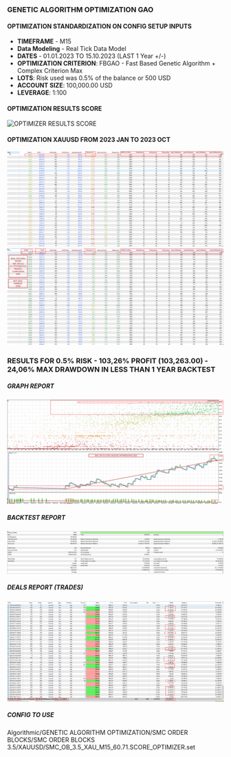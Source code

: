 ### GENETIC ALGORITHM OPTIMIZATION GAO
#### OPTIMIZATION STANDARDIZATION ON CONFIG SETUP INPUTS
 - **TIMEFRAME** - M15
 - **Data Modeling** - Real Tick Data Model
 - **DATES** - 01.01.2023 TO 15.10.2023 (LAST 1 Year +/-)
 - **OPTIMIZATION CRITERION**: FBGAO - Fast Based Genetic Algorithm + Complex Criterion Max
 - **LOTS**: Risk used was 0.5% of the balance or 500 USD
 - **ACCOUNT SIZE**: 100,000.00 USD
 - **LEVERAGE**: 1:100

#### OPTIMIZATION RESULTS SCORE
![OPTIMIZER RESULTS SCORE](REPORTS/OPTIMIZER_SCREENSHOT.99.99_SCORE.png)

#### OPTIMIZATION XAUUSD FROM 2023 JAN TO 2023 OCT
![CONFIRATION USED FOR THIS BACKTEST](<REPORTS/OPTIMIZATION CONFIG USED.png>)
![OPTIMIZATION TOP SCORES AND CONFIG SETS](REPORTS/TOP_OPTIMIZER.png)

### RESULTS FOR 0.5% RISK - 103,26% PROFIT (103,263.00) - 24,06% MAX DRAWDOWN IN LESS THAN 1 YEAR BACKTEST

##### GRAPH REPORT
![GRAPH REPORT -](REPORTS/XAUUSD_GRAPH.png)

##### BACKTEST REPORT
![BACKTEST REPORT -](REPORTS/XAUUSD_BACKTEST.png)

##### DEALS REPORT (TRADES)
![DEALS REPORT - ](REPORTS/XAUUSD_DEALS.png)

##### CONFIG TO USE
Algorithmic/GENETIC ALGORITHM OPTIMIZATION/SMC ORDER BLOCKS/SMC ORDER BLOCKS 3.5/XAUUSD/SMC_OB_3.5_XAU_M15_60.71.SCORE_OPTIMIZER.set

